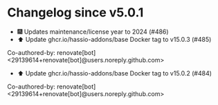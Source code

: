 # Changelog since v5.0.1
- 🎆 Updates maintenance/license year to 2024 (#486) 
- ⬆️ Update ghcr.io/hassio-addons/base Docker tag to v15.0.3 (#485)

Co-authored-by: renovate[bot] <29139614+renovate[bot]@users.noreply.github.com> 
- ⬆️ Update ghcr.io/hassio-addons/base Docker tag to v15.0.2 (#484)

Co-authored-by: renovate[bot] <29139614+renovate[bot]@users.noreply.github.com> 
